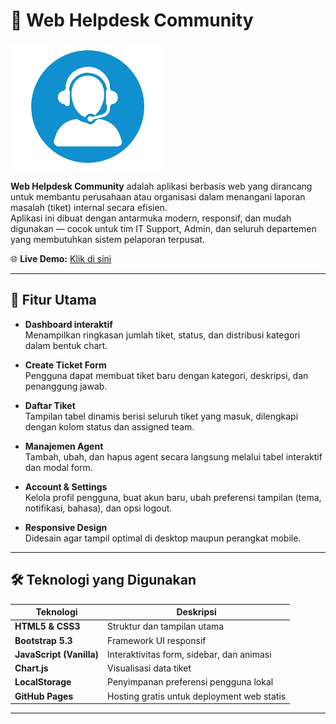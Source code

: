 # 🧩 Web Helpdesk Community

![Helpdesk Preview](image/icon_helpdesk.png)

**Web Helpdesk Community** adalah aplikasi berbasis web yang dirancang untuk membantu perusahaan atau organisasi dalam menangani laporan masalah (tiket) internal secara efisien.  
Aplikasi ini dibuat dengan antarmuka modern, responsif, dan mudah digunakan — cocok untuk tim IT Support, Admin, dan seluruh departemen yang membutuhkan sistem pelaporan terpusat.

🌐 **Live Demo:** [Klik di sini](https://syifaalmahdhori.github.io/Web-Helpdesk-Community/)

---

## 🚀 Fitur Utama

- **Dashboard interaktif**  
  Menampilkan ringkasan jumlah tiket, status, dan distribusi kategori dalam bentuk chart.
  
- **Create Ticket Form**  
  Pengguna dapat membuat tiket baru dengan kategori, deskripsi, dan penanggung jawab.
  
- **Daftar Tiket**  
  Tampilan tabel dinamis berisi seluruh tiket yang masuk, dilengkapi dengan kolom status dan assigned team.
  
- **Manajemen Agent**  
  Tambah, ubah, dan hapus agent secara langsung melalui tabel interaktif dan modal form.
  
- **Account & Settings**  
  Kelola profil pengguna, buat akun baru, ubah preferensi tampilan (tema, notifikasi, bahasa), dan opsi logout.
  
- **Responsive Design**  
  Didesain agar tampil optimal di desktop maupun perangkat mobile.

---

## 🛠️ Teknologi yang Digunakan

| Teknologi | Deskripsi |
|------------|------------|
| **HTML5 & CSS3** | Struktur dan tampilan utama |
| **Bootstrap 5.3** | Framework UI responsif |
| **JavaScript (Vanilla)** | Interaktivitas form, sidebar, dan animasi |
| **Chart.js** | Visualisasi data tiket |
| **LocalStorage** | Penyimpanan preferensi pengguna lokal |
| **GitHub Pages** | Hosting gratis untuk deployment web statis |

---
